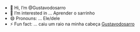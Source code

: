 - 👋 Hi, I’m @Gustavodosarro
- 👀 I’m interested in ... Aprender o sarrinho 
- 😄 Pronouns: ... Ele/dele
- ⚡ Fun fact: ... caiu um raio na minha cabeça 
[Gustavodosarro](https://media1.tenor.com/m/4vRPhRsG7goAAAAd/dancing-kid-kid-in-club.gif)
<!---
Gustavodosarro/Gustavodosarro is a ✨ special ✨ repository because its `README.md` (this file) appears on your GitHub profile.
You can click the Preview link to take a look at your changes.
--->
